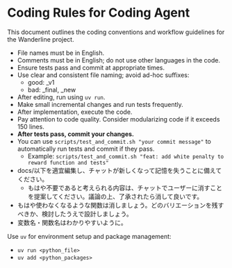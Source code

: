 # Coding Rules for Coding Agent

This document outlines the coding conventions and workflow guidelines for the Wanderline project.

- File names must be in English.
- Comments must be in English; do not use other languages in the code.
- Ensure tests pass and commit at appropriate times.
- Use clear and consistent file naming; avoid ad-hoc suffixes:
    - good: _v1
    - bad: _final, _new
- After editing, run using `uv run`.
- Make small incremental changes and run tests frequently.
- After implementation, execute the code.
- Pay attention to code quality. Consider modularizing code if it exceeds 150 lines.
- **After tests pass, commit your changes.**
- You can use `scripts/test_and_commit.sh "your commit message"` to automatically run tests and commit if they pass.
    - Example: `scripts/test_and_commit.sh "feat: add white penalty to reward function and tests"`
- docs/以下を適宜編集し、チャットが新しくなって記憶を失うことに備えてください。
    - もはや不要であると考えられる内容は、チャットでユーザーに消すことを提案してください。議論の上、了承されたら消して良いです。
- もはや使わなくなるような関数は消しましょう。どのバリエーションを残すべきか、検討したうえで設計しましょう。
- 変数名・関数名はわかりやすいように。

Use `uv` for environment setup and package management:
- `uv run <python_file>`
- `uv add <python_packages>`